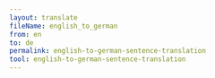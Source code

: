 ```yaml
---
layout: translate
fileName: english_to_german
from: en
to: de
permalink: english-to-german-sentence-translation
tool: english-to-german-sentence-translation
---
```

